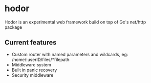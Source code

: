 # hodor 
Hodor is an experimental web framework build on top of Go's net/http package

## Current features
- Custom router with named parameters and wildcards, eg: /home/:userID/files/*filepath
- Middleware system
- Built in panic recovery
- Security middleware